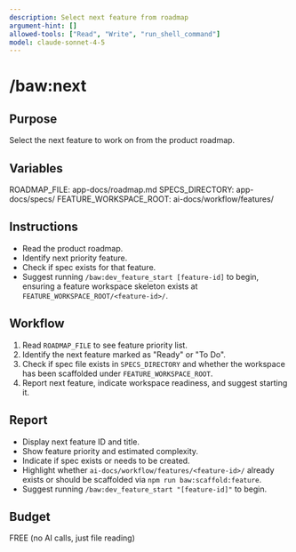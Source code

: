 ```yaml
---
description: Select next feature from roadmap
argument-hint: []
allowed-tools: ["Read", "Write", "run_shell_command"]
model: claude-sonnet-4-5
---
```


# /baw:next

## Purpose
Select the next feature to work on from the product roadmap.

## Variables
ROADMAP_FILE: app-docs/roadmap.md
SPECS_DIRECTORY: app-docs/specs/
FEATURE_WORKSPACE_ROOT: ai-docs/workflow/features/

## Instructions
- Read the product roadmap.
- Identify next priority feature.
- Check if spec exists for that feature.
- Suggest running `/baw:dev_feature_start [feature-id]` to begin, ensuring a feature workspace skeleton exists at
  `FEATURE_WORKSPACE_ROOT/<feature-id>/`.

## Workflow
1. Read `ROADMAP_FILE` to see feature priority list.
2. Identify the next feature marked as "Ready" or "To Do".
3. Check if spec file exists in `SPECS_DIRECTORY` and whether the workspace has been scaffolded under `FEATURE_WORKSPACE_ROOT`.
4. Report next feature, indicate workspace readiness, and suggest starting it.

## Report
- Display next feature ID and title.
- Show feature priority and estimated complexity.
- Indicate if spec exists or needs to be created.
- Highlight whether `ai-docs/workflow/features/<feature-id>/` already exists or should be scaffolded via `npm run baw:scaffold:feature`.
- Suggest running `/baw:dev_feature_start "[feature-id]"` to begin.

## Budget
FREE (no AI calls, just file reading)
